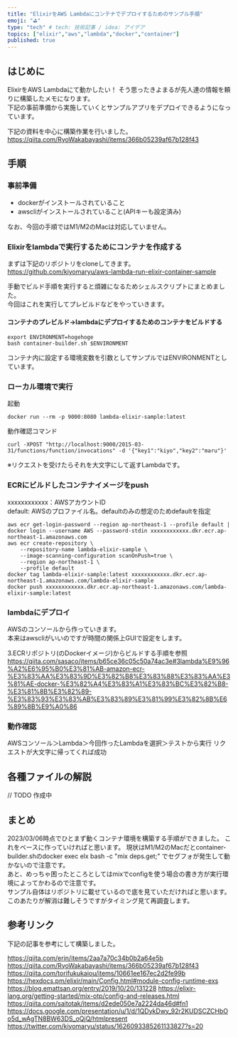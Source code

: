 ```yaml
---
title: "ElixirをAWS Lambdaにコンテナでデプロイするためのサンプル手順"
emoji: "⛳"
type: "tech" # tech: 技術記事 / idea: アイデア
topics: ["elixir","aws","lambda","docker","container"]
published: true
---
```


## はじめに

ElixirをAWS Lambdaにて動かしたい！
そう思ったきよまるが先人達の情報を頼りに構築したメモになります。  
下記の事前準備から実施していくとサンプルアプリをデプロイできるようになっています。

下記の資料を中心に構築作業を行いました。
https://qiita.com/RyoWakabayashi/items/366b05239af67b128f43

## 手順

### 事前準備

- dockerがインストールされていること
- awscliがインストールされていること(APIキーも設定済み)

なお、今回の手順ではM1/M2のMacは対応していません。

### Elixirをlambdaで実行するためにコンテナを作成する

まずは下記のリポジトリをcloneしてきます。
https://github.com/kiyomaryu/aws-lambda-run-elixir-container-sample

手動でビルド手順を実行すると煩雑になるためシェルスクリプトにまとめました。  
今回はこれを実行してプレビルドなどをやっていきます。

#### コンテナのプレビルド→lambdaにデプロイするためのコンテナをビルドする

```
export ENVIRONMENT=hogehoge
bash container-builder.sh $ENVIRONMENT
```
コンテナ内に設定する環境変数を引数としてサンプルではENVIRONMENTとしています。

### ローカル環境で実行

起動
```
docker run --rm -p 9000:8080 lambda-elixir-sample:latest
```
動作確認コマンド
```
curl -XPOST "http://localhost:9000/2015-03-31/functions/function/invocations" -d '{"key1":"kiyo","key2":"maru"}'
```
※リクエストを受けたらそれを大文字にして返すLambdaです。

### ECRにビルドしたコンテナイメージをpush

xxxxxxxxxxxx：AWSアカウントID  
default: AWSのプロファイル名。defaultのみの想定のためdefaultを指定  
  
```
aws ecr get-login-password --region ap-northeast-1 --profile default | docker login --username AWS --password-stdin xxxxxxxxxxxx.dkr.ecr.ap-northeast-1.amazonaws.com
aws ecr create-repository \
    --repository-name lambda-elixir-sample \
    --image-scanning-configuration scanOnPush=true \
    --region ap-northeast-1 \
    --profile default
docker tag lambda-elixir-sample:latest xxxxxxxxxxxx.dkr.ecr.ap-northeast-1.amazonaws.com/lambda-elixir-sample
docker push xxxxxxxxxxxx.dkr.ecr.ap-northeast-1.amazonaws.com/lambda-elixir-sample:latest
```

### lambdaにデプロイ

AWSのコンソールから作っていきます。  
本来はawscliがいいのですが時間の関係上GUIで設定をします。  
  
3.ECRリポジトリ(のDockerイメージ)からビルドする手順を参照
https://qiita.com/sasaco/items/b65ce36c05c50a74ac3e#3lambda%E9%96%A2%E6%95%B0%E3%81%AB-amazon-ecr-%E3%83%AA%E3%83%9D%E3%82%B8%E3%83%88%E3%83%AA%E3%81%AE-docker-%E3%82%A4%E3%83%A1%E3%83%BC%E3%82%B8-%E3%81%8B%E3%82%89-%E3%83%93%E3%83%AB%E3%83%89%E3%81%99%E3%82%8B%E6%89%8B%E9%A0%86

### 動作確認

AWSコンソール＞Lambda＞今回作ったLambdaを選択＞テストから実行
リクエストが大文字に帰ってくれば成功

## 各種ファイルの解説

// TODO 作成中

## まとめ

2023/03/06時点でひとまず動くコンテナ環境を構築する手順ができました。
これをベースに作っていければと思います。
現状はM1/M2のMacだとcontainer-builder.shのdocker exec elx bash -c "mix deps.get;" でセグフォが発生して動かないので注意です。  
あと、めっちゃ困ったところとしてはmixでconfigを使う場合の書き方が実行環境によってかわるので注意です。  
サンプル自体はリポジトリに載せているので底を見ていただければと思います。  
このあたりが解消は難しそうですがタイミング見て再調査します。  

## 参考リンク

下記の記事を参考にして構築しました。

https://qiita.com/erin/items/2aa7a70c34b0b2a64e5b
https://qiita.com/RyoWakabayashi/items/366b05239af67b128f43
https://qiita.com/torifukukaiou/items/10661ee167ec2d2fe99b
https://hexdocs.pm/elixir/main/Config.html#module-config-runtime-exs
https://blog.emattsan.org/entry/2019/10/20/131228
https://elixir-lang.org/getting-started/mix-otp/config-and-releases.html
https://qiita.com/saitotak/items/d2ede050e7a2224da46d#fn1
https://docs.google.com/presentation/u/1/d/1QDykDwy_92r2KUDSCZCHbOo5d_wAgTN8BW63DS_oQjQ/htmlpresent
https://twitter.com/kiyomaryu/status/1626093385261133827?s=20
